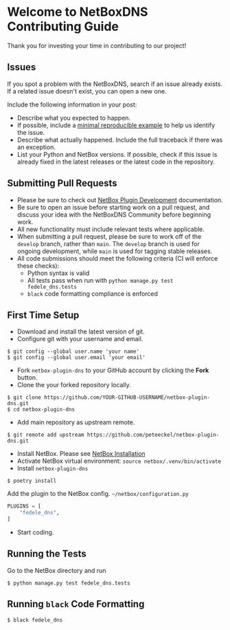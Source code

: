 # Welcome to NetBoxDNS Contributing Guide

Thank you for investing your time in contributing to our project!

## Issues

If you spot a problem with the NetBoxDNS, search if an issue already exists. If a related issue doesn't exist, you can open a new one.

Include the following information in your post:

* Describe what you expected to happen.
* If possible, include a [minimal reproducible example](https://stackoverflow.com/help/minimal-reproducible-example) to help us identify the issue.
* Describe what actually happened. Include the full traceback if there was an exception.
* List your Python and NetBox versions. If possible, check if this issue is already fixed in the latest releases or the latest code in the repository.

## Submitting Pull Requests

* Please be sure to check out [NetBox Plugin Development](https://netbox.readthedocs.io/en/stable/plugins/development/) documentation.
* Be sure to open an issue before starting work on a pull request, and discuss your idea with the NetBoxDNS Community before beginning work.
* All new functionality must include relevant tests where applicable.
* When submitting a pull request, please be sure to work off of the `develop` branch, rather than `main`. The `develop` branch is used for ongoing development, while `main` is used for tagging stable releases.
* All code submissions should meet the following criteria (CI will enforce these checks):
    * Python syntax is valid
    * All tests pass when run with `python manage.py test fedele_dns.tests`
    * `black` code formatting compliance is enforced

## First Time Setup

* Download and install the latest version of git.
* Configure git with your username and email.

```
$ git config --global user.name 'your name'
$ git config --global user.email 'your email'
```

* Fork `netbox-plugin-dns` to your GitHub account by clicking the __Fork__ button.
* Clone the your forked repository locally.

```
$ git clone https://github.com/YOUR-GITHUB-USERNAME/netbox-plugin-dns.git
$ cd netbox-plugin-dns
```

* Add main repository as upstream remote.

```
$ git remote add upstream https://github.com/peteeckel/netbox-plugin-dns.git
```

* Install NetBox. Please see [NetBox Installation](https://github.com/netbox-community/netbox#installation)
* Activate NetBox virtual environment: `source netbox/.venv/bin/activate`
* Install `netbox-plugin-dns`

```
$ poetry install
```

Add the plugin to the NetBox config. `~/netbox/configuration.py`

```python
PLUGINS = [
    "fedele_dns",
]
```

* Start coding.

## Running the Tests

Go to the NetBox directory and run

```
$ python manage.py test fedele_dns.tests
```

## Running `black` Code Formatting

```
$ black fedele_dns
```
